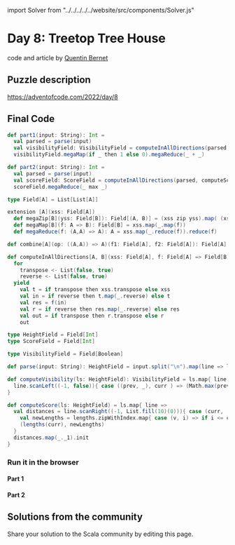 import Solver from "../../../../../website/src/components/Solver.js"

# Day 8: Treetop Tree House
code and article by [Quentin Bernet](https://github.com/Sporarum)

## Puzzle description

https://adventofcode.com/2022/day/8

## Final Code
```scala
def part1(input: String): Int =
  val parsed = parse(input)
  val visibilityField: VisibilityField = computeInAllDirections(parsed, computeVisibility).reduce(combine(_ | _))
  visibilityField.megaMap(if _ then 1 else 0).megaReduce(_ + _)

def part2(input: String): Int =
  val parsed = parse(input)
  val scoreField: ScoreField = computeInAllDirections(parsed, computeScore).reduce(combine(_ * _))
  scoreField.megaReduce(_ max _)

type Field[A] = List[List[A]]

extension [A](xss: Field[A])
  def megaZip[B](yss: Field[B]): Field[(A, B)] = (xss zip yss).map( (xs, ys) => xs zip ys )
  def megaMap[B](f: A => B): Field[B] = xss.map(_.map(f))
  def megaReduce(f: (A,A) => A): A = xss.map(_.reduce(f)).reduce(f)

def combine[A](op: ((A,A)) => A)(f1: Field[A], f2: Field[A]): Field[A] = f1.megaZip(f2).megaMap(op)

def computeInAllDirections[A, B](xss: Field[A], f: Field[A] => Field[B]): List[Field[B]] =
  for 
    transpose <- List(false, true)
    reverse <- List(false, true)
  yield
    val t = if transpose then xss.transpose else xss 
    val in = if reverse then t.map(_.reverse) else t
    val res = f(in)
    val r = if reverse then res.map(_.reverse) else res
    val out = if transpose then r.transpose else r
    out

type HeightField = Field[Int]
type ScoreField = Field[Int]

type VisibilityField = Field[Boolean]

def parse(input: String): HeightField = input.split("\n").map(line => line.map(char => char.toInt - '0').toList).toList

def computeVisibility(ls: HeightField): VisibilityField = ls.map{ line =>
  line.scanLeft((-1, false)){ case ((prev, _), curr ) => (Math.max(prev, curr), curr > prev)}.tail.map(_._2)
}

def computeScore(ls: HeightField) = ls.map{ line =>
  val distances = line.scanRight((-1, List.fill(10)(0))){ case (curr, (_, lengths)) =>
    val newLengths = lengths.zipWithIndex.map{ case (v, i) => if i <= curr then 1 else v+1 }
    (lengths(curr), newLengths)
  }
  distances.map(_._1).init
}
```


### Run it in the browser

#### Part 1

<Solver puzzle="day08-part1" year="2022"/>

#### Part 2

<Solver puzzle="day08-part2" year="2022"/>

## Solutions from the community

Share your solution to the Scala community by editing this page.
